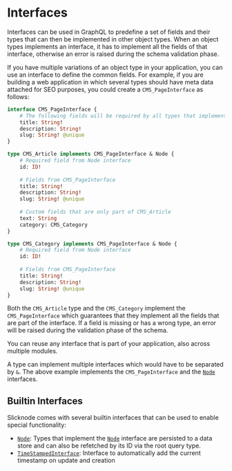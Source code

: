 # Interfaces

Interfaces can be used in GraphQL to predefine a set of fields and their types that can then be 
implemented in other object types. When an object types implements an interface, it has 
to implement all the fields of that interface, otherwise an error is raised during the schema
validation phase. 

If you have multiple variations of an object type in your application, you can use an interface
to define the common fields. For example, if you are building a web application in which several types
should have meta data attached for SEO purposes, you could create a `CMS_PageInterface` as follows: 

```graphql
interface CMS_PageInterface {
    # The following fields will be required by all types that implement the interface:
    title: String!
    description: String!
    slug: String! @unique
}

type CMS_Article implements CMS_PageInterface & Node {
    # Required field from Node interface
    id: ID!
    
    # Fields from CMS_PageInterface
    title: String!
    description: String!
    slug: String! @unique
    
    # Custom fields that are only part of CMS_Article
    text: String
    category: CMS_Category
}

type CMS_Category implements CMS_PageInterface & Node {
    # Required field from Node interface
    id: ID!
    
    # Fields from CMS_PageInterface
    title: String!
    description: String!
    slug: String! @unique
}
```

Both the `CMS_Article` type and the `CMS_Category` implement the `CMS_PageInterface` which guarantees
that they implement all the fields that are part of the interface. 
If a field is missing or has a wrong type, an error will be raised during the validation phase of the schema. 

You can reuse any interface that is part of your application, also across multiple modules. 

A type can implement multiple interfaces which would have to be separated by `&`. The above example
implements the `CMS_PageInterface` and the [`Node`](./node.md) interfaces. 

## Builtin Interfaces

Slicknode comes with several builtin interfaces that can be used to enable special functionality: 

-   [`Node`](./node.md): Types that implement the [`Node`](./node.md) interface are persisted to a data store and can also be
    refetched by its ID via the root query type. 
-   [`TimeStampedInterface`](./time-stamped-interface.md): Interface to automatically add the current timestamp on update and creation
